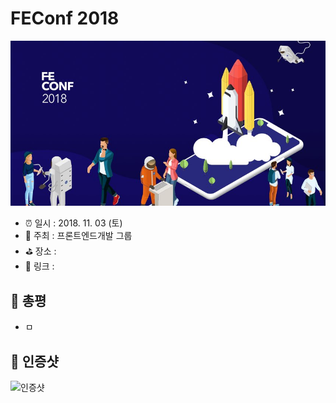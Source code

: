 # FEConf 2018

![FEConf 2018](image.jpg)

- ⏰ 일시 : 2018. 11. 03 (토)
- 💁 주최 : 프론트엔드개발 그룹
- ⛳ 장소 : 
- 🔗 링크 : 

## 👏 총평 

- ㅁ

## 📸 인증샷

![인증샷](self.png)
